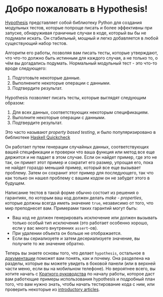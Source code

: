 # Добро пожаловать в Hypothesis! #


[Hypothesis](http://hypothesis.works) представляет собой библиотеку Python для создания модульных тестов, которые попроще писать и более эффективны при запуске, обнаруживая граничные случаи в коде, который вы бы не подумали искать. Он стабильный, мощный и легко добавляется в любой существующий набор тестов.

Алгоритм его работы, позволяя вам писать тесты, которые утверждают, что что-то должно быть истинным для каждого случая, а не только то, о чём вы догадались подумать.
<cut />
Нормальный модульный тест - это что-то вроде следующего:

1. Подготовьте некоторые данные.
2. Выполнените некоторые операции с данными.
3. Подтвердите результат.

Hypothesis позволяет писать тесты, которые выглядят следующим образом:

1. Для всех данных, соответствующих некоторым спецификациям.
2. Выполните некоторые операции с данными.
3. Подтвердите результат.

Это часто называют *property based testing*, и было популяризировано в библиотеке [Haskell Quickcheck](https://hackage.haskell.org/package/QuickCheck)

Он работает путем генерации случайных данных, соответствующих вашей спецификации и проверки
что ваша функция или метод все еще держится и не падает в этом случае. Если он найдет пример, где это не так,
он примет этот пример и сократит его размер, упрощая его, пока не найдет
гораздо меньший пример, который все еще вызывает проблему. Затем он сохранит этот пример
для последующего, так что как только он нашел проблему с вашим кодом он не забудет
этого в будущем.

Написание тестов в такой форме обычно состоит из решения о гарантиях, по которым ваш код должен делать *make - properties*, которые должны всегда иметь значение `true`, независимо от того, что мир преподнесет вам. Примерами таких гарантий могут быть:

* Ваш код не должен генерировать исключение или должен вызывать только особый тип исключения (это работает особенно хорошо, если у вас много внутренних `assert`-ов).
* При удалении объекта он больше не отображается.
* Если вы сериализуете и затем десериализуете значение, вы получите то же значение обратно.

Теперь вы знаете основы того, что делает `hypothesis`, остальное в [документации](https://hypothesis.readthedocs.io/en/latest/index.html) поможет вам понять, как и почему. Она разделена на разделы, которые вы можете увидеть в боковой панели (или в верхней части меню, если вы на мобильном телефоне). Но вероятнее всего,  вы хотите начать с [Краткого руководства](https://hypothesis.readthedocs.io/en/latest/quickstart.html) по началу работы, которое даст вам работющие примеры использования hypothesis и подробный план того, что вам нужно знать, чтобы начать тестирование кода с ним, или проверить некоторые из [introductory articles](http://hypothesis.works/articles/intro/).

